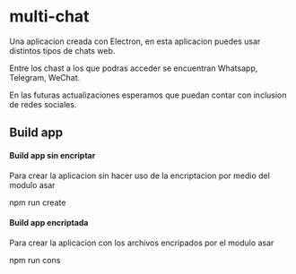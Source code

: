 # multi-chat
Una aplicacion creada con Electron, en esta aplicacion puedes usar distintos tipos de chats web.

Entre los chast a los que podras acceder se encuentran Whatsapp, Telegram, WeChat.


En las futuras actualizaciones esperamos que puedan contar con inclusion de redes sociales.


## Build app

#### Build app sin encriptar

Para crear la aplicacion sin hacer uso de la encriptacion por medio del modulo asar

npm run create

#### Build app encriptada

Para crear la aplicacion con los archivos encripados por el modulo asar

npm run cons
